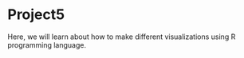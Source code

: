 # Project5
Here, we will learn about how to make different visualizations using R programming language.
